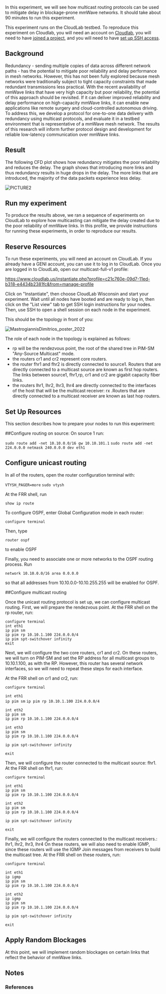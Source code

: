 In this experiment, we will see how multicast routing protocols can be used to mitigate delay in blockage-prone mmWave networks. It should take about 90 minutes to run this experiment.

This experiment runs on the CloudLab testbed. To reproduce this experiment on Cloudlab, you will need an account on [Cloudlab](href="https://cloudlab.us/), you will need to have [joined a project](https://docs.cloudlab.us/users.html#%28part._join-project%29), and you will need to have [set up SSH access](https://docs.cloudlab.us/users.html#%28part._ssh-access%29).


## Background


Redundancy - sending multiple copies of data across different network paths - has the potential to mitigate poor reliability and delay performance in mesh networks. However, this has not been fully explored because mesh networks were traditionally subject to tight capacity constraints that made redundant transmissions less practical. With the recent availability of mmWave links that have very high capacity but poor reliability, the potential of this approach should be revisited. If it can deliver improved reliability and delay performance on high-capacity mmWave links, it can enable new applications like remote surgery and cloud-controlled autonomous driving. To address this, we develop a protocol for one-to-one data delivery with redundancy using multicast protocols, and evaluate it in a testbed environment that is representative of a mmWave mesh network. The results of this research will inform further protocol design and development for reliable low-latency communication over mmWave links.


## Result

The following CFD plot shows how redundancy mitigates the poor reliability and reduces the delay. The graph shows that introducing more links and thus redundancy results in huge drops in the delay. The more links that are introduced, the majority of the data packets experience less delay.

![PICTURE2](https://user-images.githubusercontent.com/57250247/185035728-40b739e1-0254-4787-8319-691ff1212c24.jpg)




## Run my experiment

To produce the results above, we ran a sequence of experiments on CloudLab to explore how multicasting can mitigate the delay created due to the poor reliability of mmWave links. In this profile, we provide instructions for running these experiments, in order to reproduce our results.

## Reserve Resources

To run these experiments, you will need an account on CloudLab. If you already have a GENI account, you can use it to log in to CloudLab. Once you are logged in to CloudLab, open our multicast-full-v1 profile: 

https://www.cloudlab.us/instantiate.php?profile=c21c760e-09d7-11ed-b318-e4434b2381fc&from=manage-profile

Click on "Instantiate", then choose CloudLab Wisconsin and start your experiment. Wait until all nodes have booted and are ready to log in, then click on the "List view" tab to get SSH login instructions for your nodes. Then, use SSH to open a shell session on each node in the experiment. 

This should be the topology in front of you:


![MastrogiannisDimitrios_poster_2022](https://user-images.githubusercontent.com/57250247/185206033-2ad85c6c-3759-450d-9ad1-a44686d6c992.jpg)

The role of each node in the topology is explained as follows:

* rp will be the rendezvous point, the root of the shared tree in PIM-SM "Any-Source Multicast" mode.
* the routers cr1 and cr2 represent core routers.
* the router fhr1 and fhr2 is directly connected to source1. Routers that are directly connected to a multicast source are known as first hop routers. The links between source1, fhr1,rp, cr1 and cr2 are gigabit capacity fiber links.
* the routers lhr1, lhr2, lhr3, lhr4 are directly connected to the interfaces of the host that will be the multicast receiver: rx .Routers that are directly connected to a multicast receiver are known as last hop routers.


## Set Up Resources 

This section describes how to prepare your nodes to run this experiment:

##Configure routing on source:
On source 1 run:

`sudo route add -net 10.10.0.0/16 gw 10.10.101.1`
`sudo route add -net 224.0.0.0 netmask 240.0.0.0 dev eth1`

## Configure unicast routing 

In all of the routers, open the router configuration terminal with:

`VTYSH_PAGER=more`
`sudo vtysh`

At the FRR shell, run

`show ip route`

To configure OSPF, enter Global Configuration mode in each router:

`configure terminal`  

Then, type

`router ospf`  

to enable OSPF


Finally, you need to associate one or more networks to the OSPF routing process. Run

`network 10.10.0.0/16 area 0.0.0.0`  

so that all addresses from 10.10.0.0-10.10.255.255 will be enabled for OSPF.

##Configure multicast routing

Once the unicast routing protocol is set up, we can configure multicast routing.
First, we will prepare the rendezvous point. At the FRR shell on the rp router, run:

`configure terminal`  
`int eth1`  
`ip pim sm`  
`ip pim rp 10.10.1.100 224.0.0.0/4`  
`ip pim spt-switchover infinity`  
`exit`  

Next, we will configure the two core routers, cr1 and cr2. On these routers, we will turn on PIM-SM and set the RP address for all multicast groups to 10.10.1.100, as with the RP. However, this router has several network interfaces, so we will need to repeat these steps for each interface.

At the FRR shell on cr1 and cr2, run:

`configure terminal`

`int eth1`  
`ip pim sm`
`ip pim rp 10.10.1.100 224.0.0.0/4`


`int eth2`  
`ip pim sm`  
`ip pim rp 10.10.1.100 224.0.0.0/4`


`int eth3`  
`ip pim sm`  
`ip pim rp 10.10.1.100 224.0.0.0/4`

`ip pim spt-switchover infinity`

`exit`  

Then, we will configure the router connected to the multicast source: fhr1. At the FRR shell on fhr1, run:

`configure terminal`

`int eth1`  
`ip pim sm`  
`ip pim rp 10.10.1.100 224.0.0.0/4`


`int eth2`  
`ip pim sm`  
`ip pim rp 10.10.1.100 224.0.0.0/4`

`ip pim spt-switchover infinity`

`exit`  

Finally, we will configure the routers connected to the multicast receivers.: lhr1, lhr2, lhr3, lhr4 On these routers, we will also need to enable IGMP, since these routers will use the IGMP Join messages from receivers to build the multicast tree. At the FRR shell on these routers, run:

`configure terminal`

`int eth1`  
`ip igmp`  
`ip pim sm`  
`ip pim rp 10.10.1.100 224.0.0.0/4`


`int eth2`  
`ip igmp`  
`ip pim sm`  
`ip pim rp 10.10.1.100 224.0.0.0/4`

`ip pim spt-switchover infinity`

`exit` 

## Apply Random Blockages

At this point, we will implement random blockages on certain links that reflect the behavior of mmWave links.



## Notes



### References

